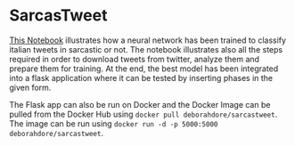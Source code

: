 # SarcasTweet

[This Notebook](SarcasTweet.ipynb) illustrates how a neural network has been trained to classify italian tweets in
sarcastic or not. The notebook illustrates also all the steps required in order to download tweets from twitter, analyze
them and prepare them for training. At the end, the best model has been integrated into a flask application where it can
be tested by inserting phases in the given form.

The Flask app can also be run on Docker and the Docker Image can be pulled from the Docker Hub using
`docker pull deborahdore/sarcastweet`. The image can be run using `docker run -d -p 5000:5000 deborahdore/sarcastweet`.

